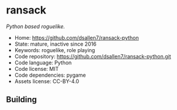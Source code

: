 # ransack

_Python based roguelike._

- Home: https://github.com/dsallen7/ransack-python
- State: mature, inactive since 2016
- Keywords: roguelike, role playing
- Code repository: https://github.com/dsallen7/ransack-python.git
- Code language: Python
- Code license: MIT
- Code dependencies: pygame
- Assets license: CC-BY-4.0

## Building
